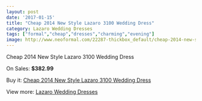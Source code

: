 ```yaml
---
layout: post
date: '2017-01-15'
title: "Cheap 2014 New Style Lazaro 3100 Wedding Dress"
category: Lazaro Wedding Dresses
tags: ["formal","cheap","dresses","charming","evening"]
image: http://www.neoformal.com/22287-thickbox_default/cheap-2014-new-style-lazaro-3100-wedding-dress.jpg
---
```

Cheap 2014 New Style Lazaro 3100 Wedding Dress

On Sales: **$382.99**
<a href="https://www.neoformal.com/en/lazaro-wedding-dresses-2014/7367-cheap-2014-new-style-lazaro-3100-wedding-dress.html"><amp-img layout="responsive" width="600" height="600" src="//www.neoformal.com/22287-thickbox_default/cheap-2014-new-style-lazaro-3100-wedding-dress.jpg" alt="Cheap 2014 New Style Lazaro 3100 Wedding Dress 0" /></a>
<a href="https://www.neoformal.com/en/lazaro-wedding-dresses-2014/7367-cheap-2014-new-style-lazaro-3100-wedding-dress.html"><amp-img layout="responsive" width="600" height="600" src="//www.neoformal.com/22288-thickbox_default/cheap-2014-new-style-lazaro-3100-wedding-dress.jpg" alt="Cheap 2014 New Style Lazaro 3100 Wedding Dress 1" /></a>

Buy it: [Cheap 2014 New Style Lazaro 3100 Wedding Dress](https://www.neoformal.com/en/lazaro-wedding-dresses-2014/7367-cheap-2014-new-style-lazaro-3100-wedding-dress.html "Cheap 2014 New Style Lazaro 3100 Wedding Dress")

View more: [Lazaro Wedding Dresses](https://www.neoformal.com/en/118-lazaro-wedding-dresses-2014 "Lazaro Wedding Dresses")